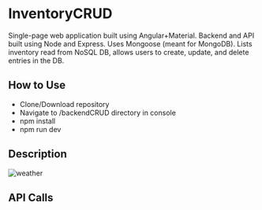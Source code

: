 # InventoryCRUD

  Single-page web application built using Angular+Material. Backend and API built using Node and Express. Uses Mongoose (meant for MongoDB). Lists inventory read from NoSQL DB, allows users to create, update, and delete entries in the DB.
  
## How to Use

* Clone/Download repository
* Navigate to /backendCRUD directory in console
* npm install
* npm run dev

## Description


![weather](weatherApp.PNG)

## API Calls


    
